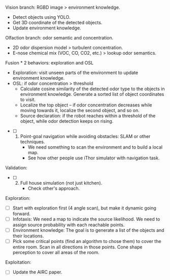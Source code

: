 Vision branch: RGBD image > environment knowledge.
* Detect objects using YOLO.
* Get 3D coordinate of the detected objects.
* Update environment knowledge.

Olfaction branch: odor semantic and concentration.
* 2D odor dispersion model > turbulent concentration.
* E-nose chemical mix (VOC, CO, CO2, etc.) > lookup odor semantics.

Fusion * 2 behaviors: exploration and OSL
* Exploration: visit unseen parts of the environment to update environment knowledge.
* OSL: if odor concentration > threshold
	* Calculate cosine similarity of the detected odor type to the objects in environment knowledge. Generate a sorted list of object coordinates to visit.
	* Localize the top object – if odor concentration decreases while moving towards it, localize the second object, and so on.
  * Source declaration: if the robot reaches within a threshold of the object, while odor detection keeps on rising.

* [ ] 1. Point-goal navigation while avoiding obstacles: SLAM or other techniques.
    	* We need something to scan the environment and to build a local map.
    	* See how other people use iThor simulator with navigation task.  
	
Validation:
* [ ] 2. Full house simulation (not just kitchen).
      * Check other's approach.  

Exploration:
* [ ] Start with exploration first (4 angle scan), but make it dynamic going forward.
* [ ] Infotaxis: We need a map to indicate the source likelihood. We need to assign source probability with each reachable points.
* [ ] Environment knowledge: The goal is to generate a list of the objects and their locations.
* [ ] Pick some critical points (find an algorithm to chose them) to cover the entire room. Scan in all directions in those points. Cone shape perception to cover all areas of the room.  

Exploitation:
  
* [ ] Update the AIRC paper.

